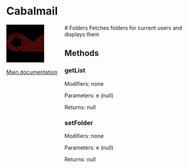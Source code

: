 # Cabalmail
<div style="width: 10em; float:left; height: 100%; padding-right: 1em;"><img src="/docs/logo.png" width="100" />
<p><a href="/README.md">Main documentation</a></p>
</div><div style="padding-left: 11em;">
# Folders
Fetches folders for current users and displays them

## Methods
### getList
Modifiers: none

Parameters: e (null)

Returns: null

### setFolder
Modifiers: none

Parameters: e (null)

Returns: null

</div>
